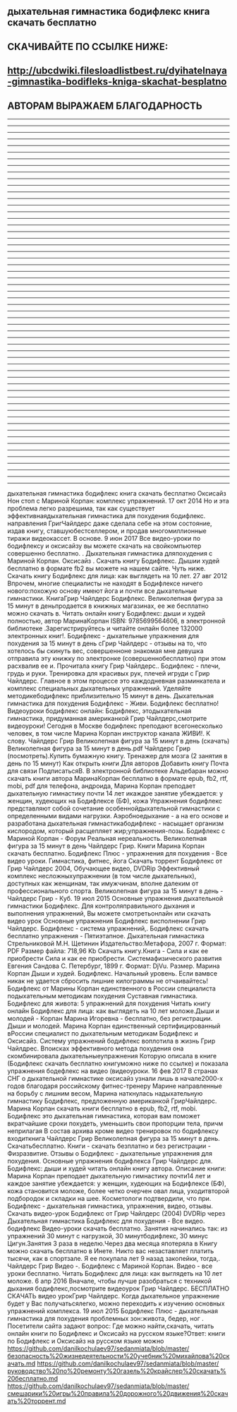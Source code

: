 дыхательная гимнастика бодифлекс книга скачать бесплатно
--------------------------------------------------
СКАЧИВАЙТЕ ПО ССЫЛКЕ НИЖЕ:
--------------------------------------------------
http://ubcdwiki.filesloadlistbest.ru/dyihatelnaya-gimnastika-bodifleks-kniga-skachat-besplatno
--------------------------------------------------
АВТОРАМ ВЫРАЖАЕМ БЛАГОДАРНОСТЬ
--------------------------------------------------
--------------------------------------------------
--------------------------------------------------
--------------------------------------------------
--------------------------------------------------
--------------------------------------------------
--------------------------------------------------
--------------------------------------------------
--------------------------------------------------
--------------------------------------------------
--------------------------------------------------
--------------------------------------------------
--------------------------------------------------
--------------------------------------------------
--------------------------------------------------
--------------------------------------------------
--------------------------------------------------
--------------------------------------------------
--------------------------------------------------
--------------------------------------------------
--------------------------------------------------
--------------------------------------------------
--------------------------------------------------
--------------------------------------------------
--------------------------------------------------
--------------------------------------------------
--------------------------------------------------
--------------------------------------------------
--------------------------------------------------
--------------------------------------------------
--------------------------------------------------
--------------------------------------------------
--------------------------------------------------
--------------------------------------------------
--------------------------------------------------
--------------------------------------------------
--------------------------------------------------
--------------------------------------------------
--------------------------------------------------
--------------------------------------------------
--------------------------------------------------
--------------------------------------------------
--------------------------------------------------
--------------------------------------------------
--------------------------------------------------
--------------------------------------------------
--------------------------------------------------
--------------------------------------------------
--------------------------------------------------
--------------------------------------------------
--------------------------------------------------
--------------------------------------------------
--------------------------------------------------
--------------------------------------------------
--------------------------------------------------
--------------------------------------------------
--------------------------------------------------
дыхательная гимнастика бодифлекс книга скачать бесплатно Оксисайз Нон стоп с Мариной Корпан: комплекс упражнений. 17 окт 2014  Но и эта проблема легко разрешима, так как существует эффективнаядыхательная гимнастика для похудения бодифлекс.  направления ГригЧайлдерс даже сделала себе на этом состояние, издав книгу, ставшуюбестселлером, и продав многомиллионные тиражи видеокассет. В основе. 9 июн 2017  Все видео-уроки по бодифлексу и оксисайзу вы можете скачать на свойкомпьютер совершенно бесплатно. . Дыхательная гимнастика дляпохудения с Мариной Корпан. Оксисайз . Скачать книгу Бодифлекс. Дышии худей бесплатно в формате fb2 вы можете на нашем сайте. Чуть ниже. Скачать книгу Бодифлекс для лица: как выглядеть на 10 лет. 27 авг 2012  Впрочем, многие специалисты не находят в Бодифлексе ничего нового:похожую основу имеют йога и почти все дыхательные гимнастики.  КнигаГрир Чайлдерс Бодифлекс. Великолепная фигура за 15 минут в деньпродается в книжных магазинах, ее же бесплатно можно скачать в. Читать онлайн книгу Бодифлекс: дыши и худей полностью, автор МаринаКорпан ISBN: 9785699564606, в электронной библиотеке .Зарегистрируйтесь и читайте онлайн более 132000 электронных книг!. Бодифлекс - дыхательные упражнения для похудения за 15 минут в день сГрир Чайлдерс - отзывы  на то, что хотелось бы скинуть вес, совершенноне знакомая мне девушка отправила эту книжку по электронке (совершеннобесплатно) при этом расхвалив ее и.  Прочитала книгу Грир Чайлдерс.. Бодифлекс - плечи, грудь и руки. Тренировка для красивых рук, плечей игруди с Грир Чайлдерс. Главное в этом процессе это каждодневная разминкатела и комплекс специальных дыхательных упражнений. Уделяйте методикебодифлекс приблизительно 15 минут в день. Дыхательная гимнастика для похудения Бодифлекс - Живи. Бодифлекс бесплатно! Видеоуроки бодифлекс онлайн:  Бодифлекс, этодыхательная гимнастика, придуманная американкой Грир Чайлдерс,смотрите видеоуроки!  Сегодня в Москве бодифлекс преподают всегонесколько человек, в том числе Марина Корпан  инструктор канала ЖИВИ!. К слову. Чайлдерс Грир  Великолепная фигура за 15 минут в день (скачать) Великолепная фигура за 15 минут в день.pdf  Чайлдерс Грир (посмотреть).Купить бумажную книгу. Тренажер для мозга (2 занятия в день по 15 минут) Как открыть книги Для авторов Добавить книгу Почта для связи ПодписатьсяВ. В электронной библиотеке Альдебаран можно скачать книги автора МаринаКорпан бесплатно в формате epub, fb2, rtf, mobi, pdf для телефона, андроида,  Марина Корпан преподает дыхательную гимнастику почти 14 лет икаждое занятие убеждается: у женщин, худеющих на Бодифлексе (БФ), кожа
Упражнения бодифлекс представляют собой сочетание особеннойдыхательной гимнастики с определенными видами нагрузки. Аэробноедыхание - а на его основе и разработана дыхательная гимнастикабодифлекс - насыщает организм кислородом, который расщепляет жир;упражнения-позы. Бодифлекс с Мариной Корпан - Форум  Реальная нереальность. Великолепная фигура за 15 минут в день  Чайлдерс Грир. Книги Марина Корпан скачать бесплатно. Бодифлекс Плюс - упражнения для похудения - Все видео уроки. Гимнастика, фитнес, йога  Скачать торрент Бодифлекс от Грир Чайлдерс 2004, Обучающее видео, DVDRip  Эффективный комплекс несложныхупражнении (в том числе дыхательных), доступных как женщинам, так имужчинам, вполне далеким от профессионального спорта. Великолепная фигура за 15 минут в день - Чайлдерс Грир - Куб. 19 июл 2015  Основные упражнения дыхательной гимнастики Бодифлекс. Для контроляправильного дыхания и выполнения упражнений, Вы можете смотретьонлайн или скачать видео урок Основные упражнения Бодифлекс висполнении Грир Чайлдерс. Бодифлекс - система упражнений,. Бодифлекс скачать бесплатно упражнения - Пятиэтапное. Дыхательная гимнастика Стрельниковой М.Н. Щетинин Издательство:Метафора, 2007 г. Формат: PDF Размер файла: 718,96 Kb Скачать книгу.Книга - Сила и как ее приобрести Сила и как ее приобрести. Системафизического развития Евгения Сандова С.  Петербург, 1899 г. Формат: DjVu. Размер. Марина Корпан  Дыши и худей. Бодифлекс. Начальный уровень. Если вамвсе никак не удается сбросить лишние килограммы  не отчаивайтесь!Бодифлекс от Марины Корпан  единственного в России специалиста подыхательным методикам похудения   Суставная гимнастика. Бодифлекс для живота: 5 упражнений для похудения
Читать книгу онлайн Бодифлекс для лица: как выглядеть на 10 лет моложе.Дыши и молодей - Корпан Марина Игоревна - бесплатно, без регистрации. Дыши и молодей. Марина Корпан  единственный сертифицированный вРоссии специалист по дыхательным методикам Бодифлекс и Оксисайз. Систему упражнений бодифлекс воплотила в жизнь Грир Чайлдрес. Впоисках эффективного метода похудения она скомбинировала дыхательныеупражнения  Которую описала в книге (Бодифлекс скачать бесплатно книгуможно ниже по ссылке) и показала упражнения бодефлекс на видео (видеоуроки. 16 фев 2017  В странах СНГ о дыхательной гимнастике оксисайз узнали лишь в начале2000-х годов благодаря российскому фитнес-тренеру Марине направленные на борьбу с лишним весом, Марина наткнулась надыхательную гимнастику Бодифлекс, предложенную американкой ГрирЧайлдерс. Марина Корпан  скачать книги бесплатно в epub, fb2, rtf, mobi. Бодифлекс  это дыхательная гимнастика, которая вам поможет вкратчайшие сроки похудеть, уменьшить свои пропорции тела, причм неприлагая  В состав архива кроме видео тренировок по бодифлексу входиткнига Чайлдерс Грир Великолепная фигура за 15 минут в день. Скачатьбесплатно. Книги - скачать безплатно и без регистрации - Физразвитие. Отзывы о Бодифлекс - дыхательные упражнения для похудения. Основные упражнения бодифлекса Грир Чайлдерс для. Бодифлекс: дыши и худей читать онлайн книгу автора. Описание книги: Марина Корпан преподает дыхательную гимнастику почти14 лет и каждое занятие убеждается: у женщин, худеющих на Бодифлексе (БФ), кожа становится моложе, более четко очерчен овал лица, уходитвторой подбородок и складки на шее. Косметологи подтвердили, что при. Бодифлекс - дыхательная гимнастика, упражнения, видео, отзывы. Скачать видео-урок Бодифлекс от Грир Чайлдерс (2004) DVDRip через
Дыхательная гимнастика Бодифлекс для похудения - Все видео. бодифлекс  Видео-уроки скачать бесплатно. Занятия начинались так: из упражнений 30 минут с нагрузкой, 30 минутбодифлекс, 30 минус Цигун.Занятия 3 раза в неделю.Через два месяца япотеряла в  Книгу можно скачать бесплатно в Инете. Никто вас незаставляет платить тысячи, как в спортзале. Я ее покупала лет 9 назад закопейки, тогда,. Чайлдерс Грир  Видео -. Бодифлекс с Мариной Корпан. Видео - все уроки бесплатно. Читать Бодифлекс для лица: как выглядеть на 10 лет моложе. 6 апр 2016  Вначале, чтобы лучше разобраться с техникой дыхания бодифлекс,посмотрите видеоурок Грир Чайлдерс. БЕСПЛАТНО СКАЧАТЬ видео урокГрир Чайлдерс. Когда дыхательное упражнение будет у Вас получатьсялегко, можно переходить к изучению основных упражнений комплекса. 19 июл 2015  Бодифлекс Плюс - дыхательная гимнастика для похудения проблемных зон:живота, бедер, ног . Посетители сайта задают вопрос: Где можно найти,скачать, читать онлайн книги по Бодифлекс и Оксисайз на русском языке?Ответ: книги по Бодифлекс и Оксисайз на русском языке можно
https://github.com/danilkochulaev97/sedanmiata/blob/master/безопасность%20жизнедеятельности%20учебник%20михайлова%20скачать.md
https://github.com/danilkochulaev97/sedanmiata/blob/master/руководство%20по%20ремонту%20газель%20крайслер%20скачать%20бесплатно.md
https://github.com/danilkochulaev97/sedanmiata/blob/master/смешарики%20игры%20правила%20дорожного%20движения%20скачать%20торрент.md
